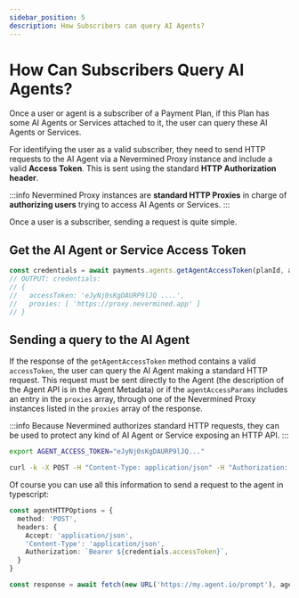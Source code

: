 ```yaml
---
sidebar_position: 5
description: How Subscribers can query AI Agents?
---
```



# How Can Subscribers Query AI Agents?

Once a user or agent is a subscriber of a Payment Plan, if this Plan has some AI Agents or Services attached to it, the user can query these AI Agents or Services.

For identifying the user as a valid subscriber, they need to send HTTP requests to the AI Agent via a Nevermined Proxy instance and include a valid **Access Token**. This is sent using the standard **HTTP Authorization header**.

:::info
Nevermined Proxy instances are **standard HTTP Proxies** in charge of **authorizing users** trying to access AI Agents or Services.
:::

Once a user is a subscriber, sending a request is quite simple.

## Get the AI Agent or Service Access Token

```typescript
const credentials = await payments.agents.getAgentAccessToken(planId, agentId)
// OUTPUT: credentials:
// {
//   accessToken: 'eJyNj0sKgDAURP9lJQ ....',
//   proxies: [ 'https://proxy.nevermined.app' ]
// }  
```  

## Sending a query to the AI Agent

If the response of the `getAgentAccessToken` method contains a valid `accessToken`, the user can query the AI Agent making a standard HTTP request.
This request must be sent directly to the Agent (the description of the Agent API is in the Agent Metadata) or if the `agentAccessParams` includes an entry in the `proxies` array, through one of the Nevermined Proxy instances listed in the `proxies` array of the response.

:::info
Because Nevermined authorizes standard HTTP requests, they can be used to protect any kind of AI Agent or Service exposing an HTTP API.
:::

```bash
export AGENT_ACCESS_TOKEN="eJyNj0sKgDAURP9lJQ..."

curl -k -X POST -H "Content-Type: application/json" -H "Authorization: Bearer $AGENT_ACCESS_TOKEN" -d '{"query": "hey there"}' https://my.agent.io/prompt```
```

Of course you can use all this information to send a request to the agent in typescript:

```typescript
const agentHTTPOptions = {
  method: 'POST',
  headers: {
    Accept: 'application/json',
    'Content-Type': 'application/json',
    Authorization: `Bearer ${credentials.accessToken}`,
  }
}

const response = await fetch(new URL('https://my.agent.io/prompt'), agentHTTPOptions)


```
